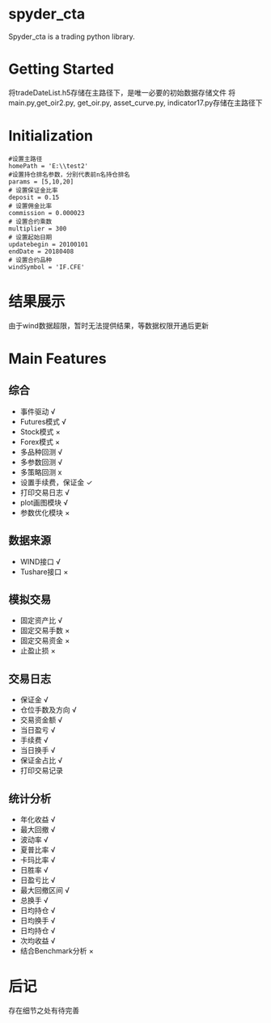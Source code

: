 # spyder_cta
Spyder_cta is a trading python library.
# Getting Started
将tradeDateList.h5存储在主路径下，是唯一必要的初始数据存储文件
将main.py,get_oir2.py, get_oir.py, asset_curve.py, indicator17.py存储在主路径下
# Initialization
```
#设置主路径
homePath = 'E:\\test2'
#设置持仓排名参数，分别代表前n名持仓排名
params = [5,10,20]
# 设置保证金比率
deposit = 0.15
# 设置佣金比率
commission = 0.000023
# 设置合约乘数
multiplier = 300
# 设置起始日期
updatebegin = 20100101
endDate = 20180408
# 设置合约品种
windSymbol = 'IF.CFE'
```
# 结果展示
由于wind数据超限，暂时无法提供结果，等数据权限开通后更新
# Main Features
## 综合
- 事件驱动 √
- Futures模式 √
- Stock模式 ×
- Forex模式 ×
- 多品种回测 √
- 多参数回测 √
- 多策略回测 x
- 设置手续费，保证金 ✓
- 打印交易日志 √
- plot画图模块 √
- 参数优化模块 ×
## 数据来源
- WIND接口 √
- Tushare接口 ×
## 模拟交易
- 固定资产比 √
- 固定交易手数 ×
- 固定交易资金 ×
- 止盈止损 ×
## 交易日志
- 保证金 √
- 仓位手数及方向 √
- 交易资金额 √
- 当日盈亏 √
- 手续费 √
- 当日换手 √
- 保证金占比 √
- 打印交易记录
## 统计分析
- 年化收益 √
- 最大回撤 √
- 波动率 √
- 夏普比率 √
- 卡玛比率 √
- 日胜率 √
- 日盈亏比 √
- 最大回撤区间 √
- 总换手 √
- 日均持仓 √
- 日均换手 √
- 日均持仓 √
- 次均收益 √
- 结合Benchmark分析 ×
# 后记
存在细节之处有待完善
